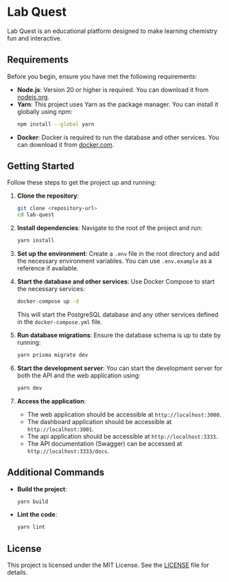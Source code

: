 # Lab Quest

Lab Quest is an educational platform designed to make learning chemistry fun and interactive.

## Requirements

Before you begin, ensure you have met the following requirements:

- **Node.js**: Version 20 or higher is required. You can download it from [nodejs.org](https://nodejs.org/).
- **Yarn**: This project uses Yarn as the package manager. You can install it globally using npm:
  ```sh
  npm install --global yarn
  ```
- **Docker**: Docker is required to run the database and other services. You can download it from [docker.com](https://www.docker.com/).

## Getting Started

Follow these steps to get the project up and running:

1. **Clone the repository**:
   ```sh
   git clone <repository-url>
   cd lab-quest
   ```

2. **Install dependencies**:
   Navigate to the root of the project and run:
   ```sh
   yarn install
   ```

3. **Set up the environment**:
   Create a `.env` file in the root directory and add the necessary environment variables. You can use `.env.example` as a reference if available.

4. **Start the database and other services**:
   Use Docker Compose to start the necessary services:
   ```sh
   docker-compose up -d
   ```
   This will start the PostgreSQL database and any other services defined in the `docker-compose.yml` file.

5. **Run database migrations**:
   Ensure the database schema is up to date by running:
   ```sh
   yarn prisma migrate dev
   ```

6. **Start the development server**:
   You can start the development server for both the API and the web application using:
   ```sh
   yarn dev
   ```

7. **Access the application**:
   - The web application should be accessible at `http://localhost:3000`.
   - The dashboard application should be accessible at `http://localhost:3001`.
   - The api application should be accessible at `http://localhost:3333`.
   - The API documentation (Swagger) can be accessed at `http://localhost:3333/docs`.

## Additional Commands

- **Build the project**:
  ```sh
  yarn build
  ```

- **Lint the code**:
  ```sh
  yarn lint
  ```

## License

This project is licensed under the MIT License. See the [LICENSE](LICENSE) file for details.
